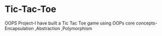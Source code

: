 # Tic-Tac-Toe
OOPS Project-I have built a Tic Tac Toe game using OOPs core concepts-Encapsulation ,Abstraction ,Polymorphism
